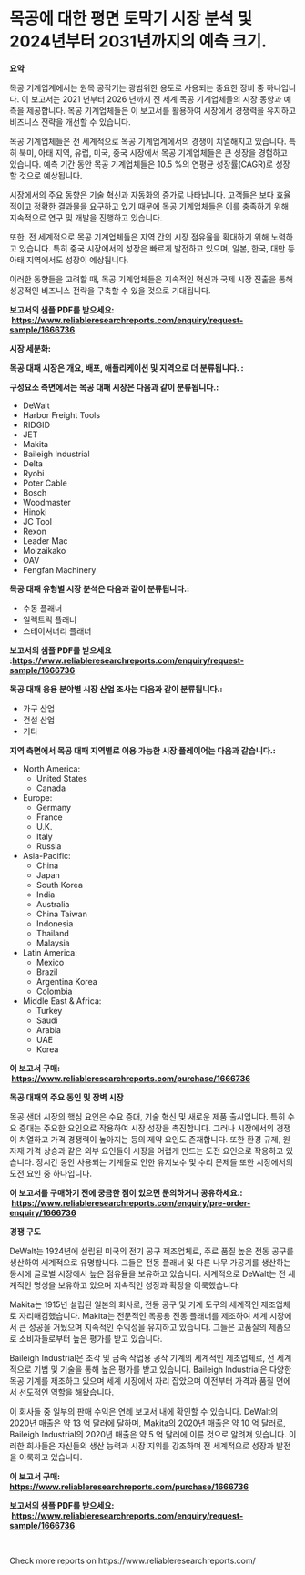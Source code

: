 <p><h1>목공에 대한 평면 토막기 시장 분석 및 2024년부터 2031년까지의 예측 크기.</h1></p><p><strong>요약</strong></p>
<p><p>목공 기계업계에서는 원목 공작기는 광범위한 용도로 사용되는 중요한 장비 중 하나입니다. 이 보고서는 2021 년부터 2026 년까지 전 세계 목공 기계업체들의 시장 동향과 예측을 제공합니다. 목공 기계업체들은 이 보고서를 활용하여 시장에서 경쟁력을 유지하고 비즈니스 전략을 개선할 수 있습니다.</p><p>목공 기계업체들은 전 세계적으로 목공 기계업계에서의 경쟁이 치열해지고 있습니다. 특히 북미, 아태 지역, 유럽, 미국, 중국 시장에서 목공 기계업체들은 큰 성장을 경험하고 있습니다. 예측 기간 동안 목공 기계업체들은 10.5 %의 연평균 성장률(CAGR)로 성장할 것으로 예상됩니다.</p><p>시장에서의 주요 동향은 기술 혁신과 자동화의 증가로 나타납니다. 고객들은 보다 효율적이고 정확한 결과물을 요구하고 있기 때문에 목공 기계업체들은 이를 충족하기 위해 지속적으로 연구 및 개발을 진행하고 있습니다.</p><p>또한, 전 세계적으로 목공 기계업체들은 지역 간의 시장 점유율을 확대하기 위해 노력하고 있습니다. 특히 중국 시장에서의 성장은 빠르게 발전하고 있으며, 일본, 한국, 대만 등 아태 지역에서도 성장이 예상됩니다.</p><p>이러한 동향들을 고려할 때, 목공 기계업체들은 지속적인 혁신과 국제 시장 진출을 통해 성공적인 비즈니스 전략을 구축할 수 있을 것으로 기대됩니다.</p></p>
<p><strong>보고서의 샘플 PDF를 받으세요: &nbsp;<a href="https://www.reliableresearchreports.com/enquiry/request-sample/1666736">https://www.reliableresearchreports.com/enquiry/request-sample/1666736</a></strong></p>
<p><strong>시장 세분화:</strong></p>
<p><strong> 목공 대패 시장은 개요, 배포, 애플리케이션 및 지역으로 더 분류됩니다. :</strong></p>
<p><strong>구성요소 측면에서는 목공 대패 시장은 다음과 같이 분류됩니다.:</strong></p>
<p><ul><li>DeWalt</li><li>Harbor Freight Tools</li><li>RIDGID</li><li>JET</li><li>Makita</li><li>Baileigh Industrial</li><li>Delta</li><li>Ryobi</li><li>Poter Cable</li><li>Bosch</li><li>Woodmaster</li><li>Hinoki</li><li>JC Tool</li><li>Rexon</li><li>Leader Mac</li><li>Molzaikako</li><li>OAV</li><li>Fengfan Machinery</li></ul></p>
<p><strong> 목공 대패 유형별 시장 분석은 다음과 같이 분류됩니다.:</strong></p>
<p><ul><li>수동 플래너</li><li>일렉트릭 플래너</li><li>스테이셔너리 플래너</li></ul></p>
<p><strong>보고서의 샘플 PDF를 받으세요 :<a href="https://www.reliableresearchreports.com/enquiry/request-sample/1666736">https://www.reliableresearchreports.com/enquiry/request-sample/1666736</a></strong></p>
<p><strong> 목공 대패 응용 분야별 시장 산업 조사는 다음과 같이 분류됩니다.:</strong></p>
<p><ul><li>가구 산업</li><li>건설 산업</li><li>기타</li></ul></p>
<p><strong>지역 측면에서 목공 대패 지역별로 이용 가능한 시장 플레이어는 다음과 같습니다.:</strong></p>
<p><ul>
    <li>
        North America:
        <ul>
            <li>United States</li>
            <li>Canada</li>
        </ul>
    </li>
    <li>
        Europe:
        <ul>
            <li>Germany</li>
            <li>France</li>
            <li>U.K.</li>
            <li>Italy</li>
            <li>Russia</li>
        </ul>
    </li>
    <li>
        Asia-Pacific:
        <ul>
            <li>China</li>
            <li>Japan</li>
            <li>South Korea</li>
            <li>India</li>
            <li>Australia</li>
            <li>China Taiwan</li>
            <li>Indonesia</li>
            <li>Thailand</li>
            <li>Malaysia</li>
        </ul>
    </li>
    <li>
        Latin America:
        <ul>
            <li>Mexico</li>
            <li>Brazil</li>
            <li>Argentina Korea</li>
            <li>Colombia</li>
        </ul>
    </li>
    <li>
        Middle East & Africa:
        <ul>
            <li>Turkey</li>
            <li>Saudi</li>
            <li>Arabia</li>
            <li>UAE</li>
            <li>Korea</li>
        </ul>
    </li>
    </ul></p>
<p><strong>이 보고서 구매: &nbsp;<a href="https://www.reliableresearchreports.com/purchase/1666736">https://www.reliableresearchreports.com/purchase/1666736</a></strong></p>
<p><strong>목공 대패의 주요 동인 및 장벽 시장</strong></p>
<p><p>목공 샌더 시장의 핵심 요인은 수요 증대, 기술 혁신 및 새로운 제품 출시입니다. 특히 수요 증대는 주요한 요인으로 작용하여 시장 성장을 촉진합니다. 그러나 시장에서의 경쟁이 치열하고 가격 경쟁력이 높아지는 등의 제약 요인도 존재합니다. 또한 환경 규제, 원자재 가격 상승과 같은 외부 요인들이 시장을 어렵게 만드는 도전 요인으로 작용하고 있습니다. 장시간 동안 사용되는 기계들로 인한 유지보수 및 수리 문제들 또한 시장에서의 도전 요인 중 하나입니다.</p></p>
<p><strong>이 보고서를 구매하기 전에 궁금한 점이 있으면 문의하거나 공유하세요.: &nbsp;<a href="https://www.reliableresearchreports.com/enquiry/pre-order-enquiry/1666736">https://www.reliableresearchreports.com/enquiry/pre-order-enquiry/1666736</a></strong></p>
<p><strong>경쟁 구도</strong></p>
<p><p>DeWalt는 1924년에 설립된 미국의 전기 공구 제조업체로, 주로 품질 높은 전동 공구를 생산하여 세계적으로 유명합니다. 그들은 전동 플래너 및 다른 나무 가공기를 생산하는 동시에 글로벌 시장에서 높은 점유율을 보유하고 있습니다. 세계적으로 DeWalt는 전 세계적인 명성을 보유하고 있으며 지속적인 성장과 확장을 이룩했습니다.</p><p>Makita는 1915년 설립된 일본의 회사로, 전동 공구 및 기계 도구의 세계적인 제조업체로 자리매김했습니다. Makita는 전문적인 목공용 전동 플래너를 제조하여 세계 시장에서 큰 성공을 거뒀으며 지속적인 수익성을 유지하고 있습니다. 그들은 고품질의 제품으로 소비자들로부터 높은 평가를 받고 있습니다.</p><p>Baileigh Industrial은 조각 및 금속 작업용 공작 기계의 세계적인 제조업체로, 전 세계적으로 기법 및 기술을 통해 높은 평가를 받고 있습니다. Baileigh Industrial은 다양한 목공 기계를 제조하고 있으며 세계 시장에서 자리 잡았으며 이전부터 가격과 품질 면에서 선도적인 역할을 해왔습니다.</p><p>이 회사들 중 일부의 판매 수익은 연례 보고서 내에 확인할 수 있습니다. DeWalt의 2020년 매출은 약 13 억 달러에 달하며, Makita의 2020년 매출은 약 10 억 달러로, Baileigh Industrial의 2020년 매출은 약 5 억 달러에 이른 것으로 알려져 있습니다. 이러한 회사들은 자신들의 생산 능력과 시장 지위를 강조하며 전 세계적으로 성장과 발전을 이룩하고 있습니다.</p></p>
<p><strong>이 보고서 구매: &nbsp; <a href="https://www.reliableresearchreports.com/purchase/1666736">https://www.reliableresearchreports.com/purchase/1666736</a></strong></p>
<p><strong>보고서의 샘플 PDF를 받으세요: &nbsp;<a href="https://www.reliableresearchreports.com/enquiry/request-sample/1666736">https://www.reliableresearchreports.com/enquiry/request-sample/1666736</a></strong><strong></strong></p>
<p>&nbsp;</p>
<p>Check more reports on https://www.reliableresearchreports.com/</p>